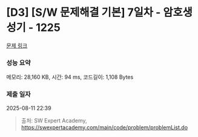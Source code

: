 # [D3] [S/W 문제해결 기본] 7일차 - 암호생성기 - 1225 

[문제 링크](https://swexpertacademy.com/main/code/problem/problemDetail.do?contestProbId=AV14uWl6AF0CFAYD) 

### 성능 요약

메모리: 28,160 KB, 시간: 94 ms, 코드길이: 1,108 Bytes

### 제출 일자

2025-08-11 22:39



> 출처: SW Expert Academy, https://swexpertacademy.com/main/code/problem/problemList.do